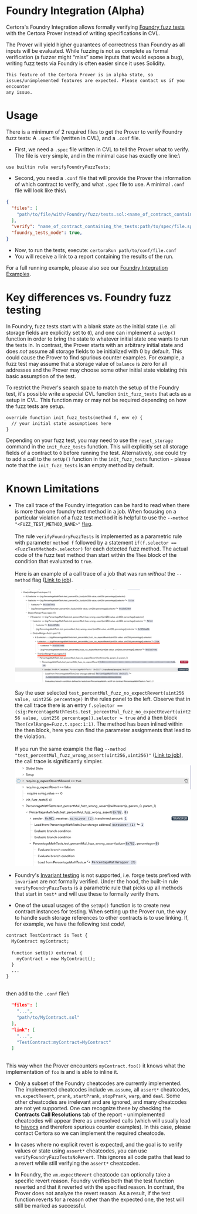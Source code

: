 Foundry Integration (Alpha)
=================

Certora's Foundry Integration allows formally verifying [Foundry fuzz tests](https://book.getfoundry.sh/forge/fuzz-testing)
with the Certora Prover instead of writing specifications in CVL.

The Prover will yield higher guarantees of correctness than Foundry as all inputs will be evaluated. 
While fuzzing is not as complete as formal verification (a fuzzer might “miss” some inputs that would expose a bug), 
writing fuzz tests via Foundry is often easier since it uses Solidity.


```{caution}
This feature of the Certora Prover is in alpha state, so issues/unimplemented features are expected. Please contact us if you encounter 
any issue.
```

# Usage

There is a minimum of 2 required files to get the Prover to verify Foundry fuzz tests: A `.spec` file (written in CVL), and a `.conf` file. 

- First, we need a `.spec` file written in CVL to tell the Prover what to verify. The file is very simple, and in the minimal case 
has exactly one line:\

```solidity
use builtin rule verifyFoundryFuzzTests;
```

- Second, you need a `.conf` file that will provide the Prover the information of which contract to verify, and what `.spec` file to use. 
A minimal `.conf` file will look like this:\

```json
{
  "files": [
    "path/to/file/with/Foundry/fuzz/tests.sol:<name_of_contract_containing_the_tests>",
  ],
  "verify": "name_of_contract_containing_the_tests:path/to/spec/file.spec",
  "foundry_tests_mode": true,
}
```

- Now, to run the tests, execute:
`certoraRun path/to/conf/file.conf`
- You will receive a link to a report containing the results of the run.

For a full running example, please also see our [Foundry Integration Examples](https://github.com/Certora/Examples/tree/master/FoundryIntegration).

# Key differences vs. Foundry fuzz testing

In Foundry, fuzz tests start with a blank state as the initial state (i.e. all storage fields are explicitly set to `0`), and one can implement 
a `setUp()` function in order to bring the state to whatever initial state one wants to run the tests in. In contrast, the Prover starts with 
an arbitrary initial state and does _not_ assume all storage fields to be initialized with 0 by default. This could cause the Prover to find 
spurious counter examples. For example, a fuzz test may assume that a storage value of `balance` is zero for all addresses and the Prover may 
choose some other initial state violating this basic assumption of the test. 

To restrict the Prover's search space to match the setup of the Foundry test, it's possible write a special CVL function  `init_fuzz_tests` 
that acts as a setup in CVL. This function may or may not be required depending on how the fuzz tests are setup. 

```solidity
override function init_fuzz_tests(method f, env e) {
  // your initial state assumptions here
}
 ```
Depending on your fuzz test, you may need to use the `reset_storage` command in the `init_fuzz_tests` function. This will explicitly set all 
storage fields of a contract to `0` before running the test. Alternatively, one could try to add a call to the `setUp()` function in the 
`init_fuzz_tests` function - please note that the `init_fuzz_tests` is an empty method by default.

# Known Limitations 

- The call trace of the Foundry integration can be hard to read when there is more than one foundry test method in a job. When focusing on a particular violation 
of a fuzz test method it is helpful to use the `--method "<FUZZ_TEST_METHOD_NAME>"` [flag](https://docs.certora.com/en/latest/docs/prover/cli/options.html#method-method-signature).\
\
The rule `verifyFoundryFuzzTests` is implemented as a parametric rule with parameter `method f` followed by a statement `if(f.selector == <FuzzTestMethod>.selector)`
for each detected fuzz method. The actual code of the fuzz test method than start within the `Then` block of the condition that evaluated to `true`.\
\
Here is an example of a call trace of a job that was run _without_ the `--method` flag ([Link to job](https://prover.certora.com/output/15800/70e5d5141ce34e4eae0f9966b78b34d9?anonymousKey=40a3a0266ff277d769a873681b1fc7829b0b5c55)).\
\
![Foundry Integration - Complex Call Trace](foundry-integration-complex-call-trace.png)\
\
Say the user selected `test_percentMul_fuzz_no_expectRevert(uint256 value, uint256 percentage)` in the rules panel to the left. Observe that in the call trace 
there is an entry `f.selector == (sig:PercentageMathTests.test_percentMul_fuzz_no_expectRevert(uint256 value, uint256 percentage)).selector ↪ true` and a 
then block `Then(cvlRange=Fuzz.t.spec:1:1)`. The method has been inlined within the then block, here you can find the parameter assignments that lead to the violation.\
\
If you run the same example the flag `--method "test_percentMul_fuzz_wrong_assert(uint256,uint256)"` ([Link to job](https://prover.certora.com/output/53900/0efb4c7272774df886203375b490300a?anonymousKey=5f95f5d1c2a0b8aac88cd6d5842e577707238747)), the call trace is significantly simpler.
![Foundry Integration - Simpler Call Trace](foundry-integration-simple-call-trace.png)


- Foundry's [Invariant testing](https://book.getfoundry.sh/forge/invariant-testing) is not supported, i.e. forge tests prefixed with 
`invariant` are not formally verified. Under the hood, the built-in rule `verifyFoundryFuzzTests` is a parametric rule that picks up all methods 
that start in `test*` and will use these to formally verify them. 

- One of the usual usages of the `setUp()` function is to create new contract instances for testing.
When setting up the Prover run, the way to handle such storage references to other contracts is to use linking. If, for example,
we have the following test code\

```solidity
contract TestContract is Test {
  MyContract myContract;
	
  function setUp() external {
    myContract = new MyContract();
  }
  ...
}
```
\
then add to the `.conf` file:\

```json
  "files": [
    "...",
    "path/to/MyContract.sol"
  ],
  "link": [
    "...",
    "TestContract:myContract=MyContract"
  ]
```
\
This way when the Prover encounters `myContract.foo()` it knows what the implementation of `foo` is and is able to inline it.

- Only a subset of the Foundry cheatcodes are currently implemented.
The implemented cheatcodes include `vm.assume`, all `assert*` cheatcodes, `vm.expectRevert`, `prank`, `startPrank`, `stopPrank`, 
`warp`, and `deal`. Some other cheatcodes are irrelevant and are ignored, and many cheatcodes are not yet supported. One can 
recognize these by checking the **Contracts Call Resolutions** tab of the report - unimplemented cheatcodes will appear there 
as unresolved calls (which will usually lead to [havocs](https://docs.certora.com/en/latest/docs/user-guide/glossary.html#term-havoc) 
and therefore spurious counter examples). In this case, please contact Certora so we can implement the required cheatcode.

- In cases where no explicit revert is expected, and the goal is to verify values or state using `assert*` cheatcodes, 
you can use `verifyFoundryFuzzTestsNoRevert`. This ignores all code paths that lead to a revert while still verifying the `assert*` cheatcodes.

- In Foundry, the `vm.expectRevert` cheatcode can optionally take a specific revert reason. 
Foundry verifies both that the test function reverted and that it reverted with the specified reason. 
In contrast, the Prover does not analyze the revert reason. As a result, if the test function reverts for a reason other than 
the expected one, the test will still be marked as successful.
